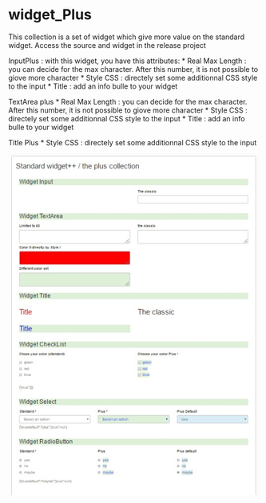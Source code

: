 # widget_Plus

This collection is a set of widget which give more value on the standard widget.
Access the source and widget in the release project

InputPlus : with this widget, you have this attributes:
	* Real Max Length : you can decide for the max character. After this number, it is not possible to giove more character
	* Style CSS : directely set some additionnal CSS style to the input
	* Title : add an info bulle to your widget
	
TextArea plus
	* Real Max Length : you can decide for the max character. After this number, it is not possible to giove more character
	* Style CSS : directely set some additionnal CSS style to the input
	* Title : add an info bulle to your widget
	
Title Plus
	* Style CSS : directely set some additionnal CSS style to the input
		

<img src="ScreenShot.jpg"/>		